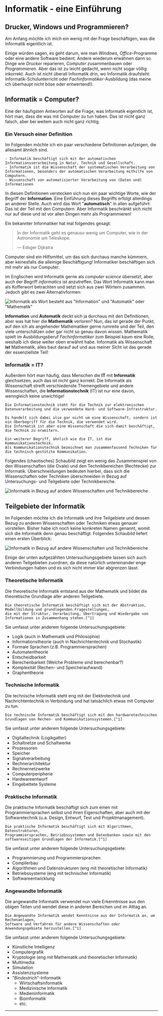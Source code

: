 # Informatik - eine Einführung
## Drucker, Windows und Programmieren?
Am Anfang möchte ich mich ein wenig mit der Frage beschäftigen, was die Informatik eigentlich ist.

Einige würden sagen, es geht darum, wie man *Windows*, *Office*-Programme oder eine andere Software bedient.
Andere wiederum erwähnen dann so Dinge wie *Drucker* reparieren, *Computer* zusammenbauen oder *Programmieren*.
Aber das ist zu leicht gedacht, wenn nicht sogar völlig inkorrekt. 
Auch ist nicht überall Informatik drin, wo Informatik draufsteht: 
Informatik-Schulunterricht oder *Fachinformatiker*-Ausbildung (das meine ich überhaupt nicht böse oder entwertend!).

## Informatik = Computer?
Eine der häufigsten Antworten auf die Frage, was Informatik eigentlich ist, 
hört man, dass die was mit Computer zu tun haben. 
Das ist nicht ganz falsch, aber bei weitem auch nicht ganz richtig. 

### Ein Versuch einer Definition
Im Folgenden möchte ich ein paar verschiedene Definitionen aufzeigen, die allesamt ähnlich sind.

```admonish note title="Informatik"
- Informatik beschäftigt sich mit der automatischen Informationsverarbeitung in Natur, Technik und Gesellschaft.
- Informatik ist die Wissenschaft der systematischen Verarbeitung von Informationen, besonders der automatischen Verarbeitung mithilfe von Computern.
- Wissenschaft von automatisierter Verarbeitung von (Daten und) Informationen
```

In diesen Definitionen verstecken sich nun ein paar wichtige Worte, wie der Begriff der **Information**.
Eine Einführung dieses Begriffs erfolgt allerdings an anderer Stelle.
Auch wird das Wort "**automatisch**" in allen aufgeführt: Das ist der Teil mit den Computern.
Aber Informatik beschränkt sich nicht nur auf diese und ist vor allen Dingen mehr als Programmieren!

Ein bekannter Informatiker hat mal folgendes gesagt:
> In der Informatik geht es genauso wenig um Computer, wie in der Astronomie um Teleskope.
> 
> — Edsger Dijkstra

Computer sind ein Hilfsmittel, um das sich durchaus manche kümmern, aber keinesfalls die alleinige Beschäftigung!
Informatiker beschäftigen sich mit mehr als nur Computer.

Im Englischen wird Informatik gerne als *computer science* übersetzt, aber auch der Begriff *informatics* ist anzutreffen.
Das Wort Informatik kann man als Kofferwort betrachten und setzt sich aus zwei Wörtern zusammen. 
Jedoch gibt es zwei Alternativformen:

![Informatik als Wort besteht aus "Information" und "Automatik" oder "Mathematik"](img/informatik_wort.svg)

**Information** und **Automatik** deckt sich ja durchaus mit den Definitionen, aber was hat hier die **Mathematik** verloren?
Nun, das ist gerade der Punkt, auf den ich als angehender Mathematiker gerne rumreite und der Teil,
den viele unterschätzen oder gar nicht so genau davon wissen. 
Mathematik spielt im Ausbildungsberuf *Fachinformatiker* zum Beispiel kaum eine Rolle, 
weshalb ich diese weiter oben erwähnt habe.
Informatik als Wissenschaft **ist** Mathematik, alles baut darauf auf und aus meiner Sicht ist das gerade der
essenziellste Teil!

### Informatik = IT?
Außerdem hört man häufig, dass Menschen die **IT** mit **Informatik** gleichsetzen, auch das ist nicht ganz korrekt.
Die Informatik als Wissenschaft streift verschiedenste Themengebiete und andere Wissenschaften, die **Informationstechnik**
(IT) ist nur eine davon, wenngleich keine unwichtige!

```admonish bug title="Informationstechnik und Kommunikationstechnik"
Die Informationstechnik steht für die Technik zur elektronischen Datenverarbeitung und die verwendete Hard- und Software-Infrastruktur.

Es handelt sich dabei also gar nicht um eine Wissenschaft, sondern ist ein Überbegriff für die Technik, die verwendet wird.
Die Informatik ist aber eine Wissenschaft die sich damit beschäftigt, die Technik zu erweitern.

Ein weiterer Begriff, ähnlich wie die IT, ist die Kommunikationstechnik.
Als Kommunikationstechnik bezeichnet man zusammenfassend Techniken für die technisch gestützte Kommunikation.
```

Folgendes (chaotisches) Schaubild zeigt ein wenig das Zusammenspiel von den Wissenschaften (die Ovale) und den Technikbereichen (Rechtecke) zur Informatik.
Überschneidungen bedeuten hierbei, dass sich die Wissenschaften oder Techniken überschneiden in Bezug auf Untersuchungs- und Teilgebiete oder Technikbereiche.

![Informatik in Bezug auf andere Wissenschaften und Technikbereiche](img/informatik_it.svg)

## Teilgebiete der Informatik
Im Folgenden möchte ich die Informatik und ihre Teilgebiete und dessen Bezug zu anderen Wissenschaften oder Techniken etwas genauer vorstellen.
Bisher habe ich noch keine konkreten Namen genannt, womit sich die Informatik denn genau beschäftigt.
Folgendes Schaubild liefert einen ersten Überblick:

![Informatik in Bezug auf andere Wissenschaften und Technikbereiche](img/informatik_teilgebiete.svg)

Einige der unten aufgezählten Untersuchungsgebiete lassen sich auch anderen Teilgebieten zuordnen,
da diese natürlich untereinander enge Verbindungen haben und es sich nicht immer klar abgrenzen lässt.

### Theoretische Informatik
Die theoretische Informatik entstand aus der Mathematik und bildet die theoretische Grundlage aller anderen Teilgebiete.

```admonish note title="Theoretische Informatik"
Die theoretische Informatik beschäftigt sich mit der Abstraktion, Modellbildung und grundlegenden Fragestellungen, 
die mit der Struktur, Verarbeitung, Übertragung und Wiedergabe von Informationen in Zusammenhang stehen.[^1]
```

Sie umfasst unter anderem folgende Untersuchungsgebiete:
- Logik (auch in Mathematik und Philosophie)
- Informationstheorie (auch in Nachrichtentechnik und Stochastik)
- Formale Sprachen (z.B. Programmiersprachen)
- Automatentheorie
- Entscheidbarkeit
- Berechenbarkeit (Welche Probleme sind berechenbar?)
- Komplexität (Rechen- und Speicheraufwand)
- Graphentheorie

### Technische Informatik
Die technische Informatik steht eng mit der Elektrotechnik und Nachrichtentechnik in Verbindung und hat tatsächlich etwas mit Computer zu tun.

```admonish note title="Technische Informatik"
Die technische Informatik beschäftigt sich mit den hardwaretechnischen Grundlagen von Rechen- und Kommunikationssystemen.[^1]
```

Sie umfasst unter anderem folgende Untersuchungsgebiete:
- Digitaltechnik (Logikgatter)
- Schaltnetze und Schaltwerke
- Prozessoren
- Speicher
- Signalverarbeitung
- Rechnerarchitektur
- Rechnernetzwerke 
- Computerperipherie 
- Hardwareentwurf
- Eingebettete Systeme

### Praktische Informatik
Die praktische Informatik beschäftigt sich zum einen mit Programmiersprachen selbst und ihren Eigenschaften, 
aber auch mit der Softwaretechnik (u.a. Design, Entwurf, Test und Projektmanagement).

```admonish note title="Praktische Informatik"
Die praktische Informatik beschäftigt sich mit Algorithmen, Datenstrukturen, 
Programmiersprachen, Betriebssystemen und Datenbanken sowie mit den softwareseitigen Grundlagen der Informatik.[^1]
```

Sie umfasst unter anderem folgende Untersuchungsgebiete:
- Programmierung und Programmiersprachen
- Compilerbau
- Algorithmen und Datenstrukturen (eng mit theoretischer Informatik)
- Betriebssysteme (eng mit technischer Informatik)
- Softwareentwicklung

### Angewandte Informatik
Die angewandte Informatik verwendet nun viele Erkenntnisse aus den obigen Teilen und 
wendet diese in anderen Bereichen und im Alltag an.

```admonish note title="Angewandte Informatik"
Die Angewandte Informatik wendet Kenntnisse aus der Informatik an, um Rechenanlagen, 
Software und Verfahren für andere Wissenschaften oder Anwendungsgebiete herzustellen.[^1]
```

Sie umfasst unter anderem folgende Untersuchungsgebiete:
- Künstliche Intelligenz
- Computergrafik
- Kryptologie (eng mit Mathematik und theoretischer Informatik)
- Multimedia
- Simulation
- Assistenzsysteme
- "*Bindestrich*"-Informatik
  - Wirtschaftsinformatik
  - Medizinische Informatik
  - Medieninformatik
  - Bioinformatik
  - etc.

---
[^1]: https://de.wikipedia.org/wiki/Portal:Informatik